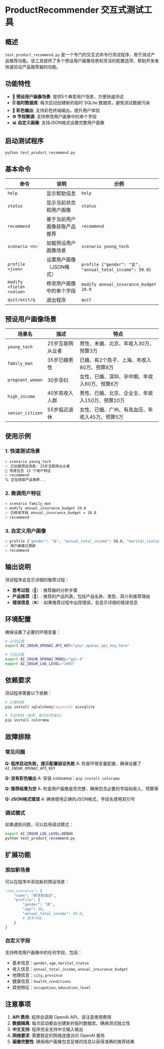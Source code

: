 # ProductRecommender 交互式测试工具

## 概述

`test_product_recommend.py` 是一个专门的交互式命令行测试程序，用于测试产品推荐功能。该工具提供了多个预设用户画像场景和灵活的配置选项，帮助开发者快速验证产品推荐器的功能。

## 功能特性

- **🎯 预设用户画像场景**: 提供5个典型用户场景，方便快速测试
- **🗄️ 临时数据库**: 每次启动创建新的临时 SQLite 数据库，避免测试数据污染
- **🎨 彩色输出**: 支持彩色终端输出，提升用户体验
- **⚙️ 字段微调**: 支持修改用户画像中的单个字段
- **📊 自定义画像**: 支持JSON格式设置完整用户画像

## 启动测试程序

```bash
python test_product_recommend.py
```

## 基本命令

| 命令 | 说明 | 示例 |
|------|------|------|
| `help` | 显示帮助信息 | `help` |
| `status` | 显示当前状态和用户画像 | `status` |
| `recommend` | 基于当前用户画像获取产品推荐 | `recommend` |
| `scenario <n>` | 加载预设用户画像场景 | `scenario young_tech` |
| `profile <json>` | 设置用户画像（JSON格式） | `profile {"gender": "女", "annual_total_income": 50.0}` |
| `modify <field> <value>` | 修改用户画像中的单个字段 | `modify annual_insurance_budget 10.0` |
| `quit/exit/q` | 退出程序 | `quit` |

## 预设用户画像场景

| 场景名 | 描述 | 特点 |
|--------|------|------|
| `young_tech` | 25岁互联网从业者 | 男性、未婚、北京、年收入30万、预算3万 |
| `family_man` | 35岁已婚男性 | 已婚、有2个孩子、上海、年收入80万、预算8万 |
| `pregnant_woman` | 30岁孕妇 | 女性、已婚、深圳、孕中期、年收入60万、预算6万 |
| `high_income` | 40岁高收入人群 | 男性、已婚、北京、企业主、年收入150万、预算20万 |
| `senior_citizen` | 55岁临近退休 | 女性、已婚、广州、有高血压、年收入45万、预算5万 |

## 使用示例

### 1. 快速测试场景

```bash
> scenario young_tech
✅ 已加载预设场景: 25岁互联网从业者
📝 场景包含 13 个用户特征
> recommend
🔍 正在获取产品推荐...
```

### 2. 微调用户特征

```bash
> scenario family_man
> modify annual_insurance_budget 10.0
✅ 已修改字段 annual_insurance_budget = 10.0
> recommend
```

### 3. 自定义用户画像

```bash
> profile {"gender": "女", "annual_total_income": 50.0, "marital_status": "未婚"}
✅ 用户画像已更新
> recommend
```

## 输出说明

测试程序会显示详细的推荐过程：

- **思考过程**（🤔）: 推荐器的分析步骤
- **产品推荐**（🎯）: 推荐的产品列表，包括产品名称、类型、简介和推荐理由
- **错误信息**（❌）: 如果推荐过程中出现错误，会显示详细的错误信息

## 环境配置

确保设置了必要的环境变量：

```bash
# 必须设置
export AI_INSUR_OPENAI_API_KEY="your_openai_api_key_here"

# 可选设置
export AI_INSUR_OPENAI_MODEL="gpt-4"
export AI_INSUR_LOG_LEVEL="INFO"
```

## 依赖要求

测试程序需要以下依赖：

```bash
# 必需依赖
pip install sqlalchemy[asyncio] aiosqlite

# 可选依赖（推荐，提供彩色输出）
pip install colorama
```

## 故障排除

### 常见问题

**Q: 程序启动失败，提示配置验证失败**
A: 检查环境变量配置，确保设置了 `AI_INSUR_OPENAI_API_KEY`

**Q: 没有彩色输出**
A: 安装 colorama：`pip install colorama`

**Q: 推荐结果为空**
A: 检查用户画像是否完整，确保包含必要的字段如收入、预算等

**Q: JSON格式错误**
A: 确保使用正确的JSON格式，字段名使用双引号

### 调试模式

如果遇到问题，可以启用调试模式：

```bash
export AI_INSUR_LOG_LEVEL=DEBUG
python test_product_recommend.py
```

## 扩展功能

### 添加新场景

可以在程序中添加新的预设场景：

```python
"new_scenario": {
    "name": "新场景描述",
    "profile": {
        "gender": "男",
        "age": 30,
        "annual_total_income": 50.0,
        # 更多字段...
    }
}
```

### 自定义字段

支持修改用户画像中的任何字段，包括：

- 基本信息：`gender`, `age`, `marital_status`
- 收入信息：`annual_total_income`, `annual_insurance_budget`
- 地理信息：`city`, `province`
- 健康信息：`health_conditions`
- 其他特征：`occupation`, `education_level`

## 注意事项

1. **API 费用**: 程序会调用 OpenAI API，请注意使用费用
2. **数据隔离**: 每次启动都会创建新的临时数据库，确保测试独立性
3. **中文支持**: 程序完全支持中文输入输出
4. **网络要求**: 需要稳定的网络连接访问 OpenAI 服务
5. **画像完整性**: 确保用户画像包含足够的信息以获得准确的推荐结果
